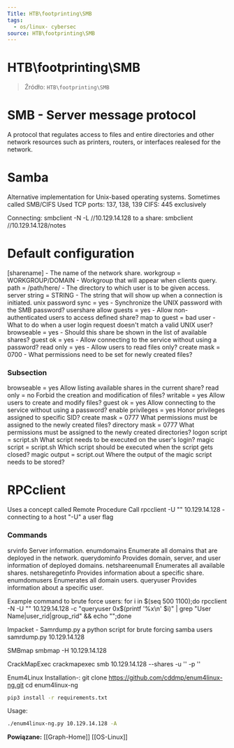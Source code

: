 ```yaml
---
Title: HTB\footprinting\SMB
tags:
  - os/linux- cybersec
source: HTB\footprinting\SMB
---
```


# HTB\footprinting\SMB

> Źródło: `HTB\footprinting\SMB`

# SMB - Server message protocol
A protocol that regulates access to files and entire directories and other network resources such as printers, routers, or interfaces realesed for the network.
# Samba
Alternative implementation for Unix-based operating systems. Sometimes called SMB/CIFS
Used TCP ports: 137, 138, 139
CIFS: 445 exclusively

Connecting:
smbclient -N -L //10.129.14.128
to a share:
smbclient //10.129.14.128/notes

# Default configuration
[sharename] -	The name of the network share.
workgroup = WORKGROUP/DOMAIN -	Workgroup that will appear when clients query.
path = /path/here/ -	The directory to which user is to be given access.
server string = STRING -	The string that will show up when a connection is initiated.
unix password sync = yes -	Synchronize the UNIX password with the SMB password?
usershare allow guests = yes -	Allow non-authenticated users to access defined share?
map to guest = bad user - What to do when a user login request doesn't match a valid UNIX user?
browseable = yes -	Should this share be shown in the list of available shares?
guest ok = yes -	Allow connecting to the service without using a password?
read only = yes -	Allow users to read files only?
create mask = 0700 -	What permissions need to be set for newly created files?
### Subsection
browseable = yes	Allow listing available shares in the current share?
read only = no	Forbid the creation and modification of files?
writable = yes	Allow users to create and modify files?
guest ok = yes	Allow connecting to the service without using a password?
enable privileges = yes	Honor privileges assigned to specific SID?
create mask = 0777	What permissions must be assigned to the newly created files?
directory mask = 0777	What permissions must be assigned to the newly created directories?
logon script = script.sh	What script needs to be executed on the user's login?
magic script = script.sh	Which script should be executed when the script gets closed?
magic output = script.out	Where the output of the magic script needs to be stored?
# RPCclient
Uses a concept called Remote Procedure Call
rpcclient -U "" 10.129.14.128 - connecting to a host "-U" a user flag

### Commands
srvinfo	Server information.
enumdomains	Enumerate all domains that are deployed in the network.
querydominfo	Provides domain, server, and user information of deployed domains.
netshareenumall	Enumerates all available shares.
netsharegetinfo <share>	Provides information about a specific share.
enumdomusers	Enumerates all domain users.
queryuser <RID>	Provides information about a specific user.

Example command to brute force users:
for i in $(seq 500 1100);do rpcclient -N -U "" 10.129.14.128 -c "queryuser 0x$(printf '%x\n' $i)" | grep "User Name\|user_rid\|group_rid" && echo "";done

Impacket - Samrdump.py a python script for brute forcing samba users
samrdump.py 10.129.14.128

SMBmap
smbmap -H 10.129.14.128

CrackMapExec
crackmapexec smb 10.129.14.128 --shares -u '' -p ''

Enum4Linux
Installation-:
git clone https://github.com/cddmp/enum4linux-ng.git
cd enum4linux-ng
```bash
pip3 install -r requirements.txt
```

Usage:
```bash
./enum4linux-ng.py 10.129.14.128 -A
```

**Powiązane:** [[Graph-Home]] [[OS-Linux]]
